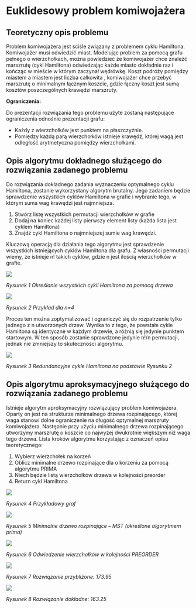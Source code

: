 # Euklidesowy problem komiwojażera


## Teoretyczny opis problemu

Problem komiwojażera jest ściśle związany z problemem cyklu Hamiltona. Komiwojażer musi odwiedzić miast. Modelując problem za pomocą grafu pełnego o wierzchołkach, można powiedzieć że komiwojażer chce znaleźć marszrutę (cykl Hamiltona) odwiedzając każde miasto dokładnie raz i kończąc w mieście w którym zaczynał wędrówkę. Koszt podróży pomiędzy miastem a miastem jest liczba całkowita , komiwojażer chce przebyć marszrutę o minimalnym łącznym koszcie, gdzie łączny koszt jest sumą kosztów poszczególnych krawędzi marszruty.

**Ograniczenia:**

Do prezentacji rozwiązania tego problemu użyte zostaną następujące ograniczenia odnośnie prezentacji grafu:

- Każdy z wierzchołków jest punktem na płaszczyźnie.
- Pomiędzy każdą parą wierzchołków istnieje krawędź, której wagą jest odległość arytmetyczna pomiędzy wierzchołkami.


## Opis algorytmu dokładnego służącego do rozwiązania zadanego problemu

Do rozwiązania dokładnego zadania wyznaczeniu optymalnego cyklu Hamiltona, zostanie wykorzystany algorytm brutalny. Jego zadaniem będzie sprawdzenie wszystkich cyklów Hamiltona w grafie i wybranie tego, w którym suma wag krawędzi jest najmniejsza.

1. Stwórz listę wszystkich permutacji wierzchołków w grafie
2. Dodaj na koniec każdej listy pierwszy element listy (każda lista jest cyklem Hamiltona)
3. Znajdź cykl Hamiltona o najmniejszej sumie wag krawędzi.

Kluczową operacją dla działania tego algorytmu jest sprawdzenie wszystkich istniejących cyklów Hamiltona dla grafu. Z własności permutacji wiemy, że istnieje n! takich cyklów, gdzie n jest ilością wierzchołków w grafie.

![](RackMultipart20220511-1-oiophh_html_6b06643872e85df7.png)

_Rysunek 1 Określanie wszystkich cykli Hamiltona za pomocą drzewa_

![](RackMultipart20220511-1-oiophh_html_df88c196a4cec6b7.png)

_Rysunek 2 Przykład dla n=4_

Proces ten można zoptymalizować i ograniczyć się do rozpatrzenie tylko jednego z n utworzonych drzew. Wynika to z tego, że powstałe cykle Hamiltona są identyczne w każdym drzewie, a różnią się jedynie punktem startowym. W ten sposób zostanie sprawdzone jedynie n!/n permutacji, jednak nie zmniejszy to skuteczności algorytmu.

![](RackMultipart20220511-1-oiophh_html_9f8bf8362eeb3b62.png)

_Rysunek 3 Redundancyjne cykle Hamiltona na podstawie Rysunku 2_


## Opis algorytmu aproksymacyjnego służącego do rozwiązania zadanego problemu

Istnieje algorytm aproksymacyjny rozwiązujący problem komiwojażera. Oparty on jest na strukturze minimalnego drzewa rozpinającego, której waga stanowi dolne ograniczenie na długość optymalnej marszruty komiwojażera. Następnie przy użyciu minimalnego drzewa rozpinającego utworzymy marszrutę o koszcie co najwyżej dwukrotnie większym niż waga tego drzewa. Lista kroków algorytmu korzystając z oznaczeń opisu teoretycznego:

1. Wybierz wierzchołek na korzeń
2. Oblicz minimalne drzewo rozpinające dla o korzeniu za pomocą algorytmu PRIMA
3. Niech będzie listą wierzchołków drzewa w kolejności preorder
4. Return cykl Hamiltona

![](RackMultipart20220511-1-oiophh_html_7f2c5a67a71adb88.png)

_Rysunek 4 Przykładowy graf_

![](RackMultipart20220511-1-oiophh_html_8e967d1b086a93b2.png)

_Rysunek 5 Minimalne drzewo rozpinające – MST (określone algorytmem prima)_

![](RackMultipart20220511-1-oiophh_html_5e8a89aab33b82a4.png)

_Rysunek 6 Odwiedzenie wierzchołków w kolejności PREORDER_

![](RackMultipart20220511-1-oiophh_html_9047551e4cbe8098.png)

_Rysunek 7 Rozwiązanie przybliżone: 173.95_

![](RackMultipart20220511-1-oiophh_html_719a67ed93a6af92.png)

_Rysunek 8 Rozwiązanie dokładne: 163.25_
